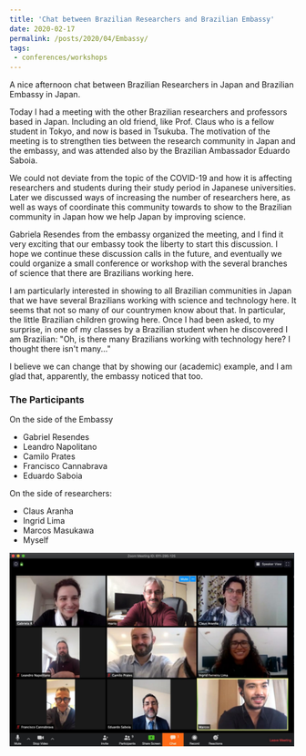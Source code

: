 ```yaml
---
title: 'Chat between Brazilian Researchers and Brazilian Embassy'
date: 2020-02-17
permalink: /posts/2020/04/Embassy/
tags:
 - conferences/workshops
---
```

A nice afternoon chat between Brazilian Researchers in Japan and Brazilian Embassy in Japan.

Today I had a meeting with the other Brazilian researchers and professors based in Japan. Including an old friend, like Prof. Claus who is a fellow student in Tokyo, and now is based in Tsukuba. The motivation of the meeting is to strengthen ties between the research community in Japan and the embassy, and was attended also by the Brazilian Ambassador Eduardo Saboia.

We could not deviate from the topic of the COVID-19 and how it is affecting researchers and students during their study period in Japanese universities. Later we discussed ways of increasing the number of researchers here, as well as ways of coordinate this community towards to show to the Brazilian community in Japan how we help Japan by improving science.
 
Gabriela Resendes from the embassy  organized the meeting, and I find it very exciting that our embassy took the liberty to start this discussion. I hope we continue these discussion calls in the future, and eventually we could organize  a small conference or workshop with the several branches of science that there are Brazilians  working here.
 
 I am particularly interested in showing to all Brazilian communities in Japan that we have several Brazilians working with science and technology here. It seems that not so many of our countrymen know about that. In particular, the little Brazilian children growing here. Once I had been asked, to my surprise, in one of my classes by a Brazilian student when he discovered I am Brazilian: "Oh, is there many Brazilians working with technology here? I thought there isn't many..."
 
 I believe we can change that by showing our (academic) example, and I am glad that, apparently, the embassy noticed that too.
 
### The Participants
On the side of the Embassy

* Gabriel Resendes  
* Leandro Napolitano 
* Camilo Prates 
* Francisco Cannabrava 
* Eduardo Saboia

On the side of researchers:

* Claus Aranha
* Ingrid Lima
* Marcos Masukawa
* Myself


<img src="/images/posts/2020-04-07/conference-screen.jpg" width="500">



